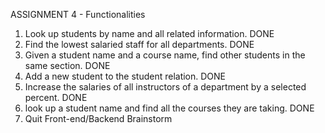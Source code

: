 ASSIGNMENT 4 - Functionalities
1. Look up students by name and all related information. DONE
2. Find the lowest salaried staff for all departments. DONE
3. Given a student name and a course name, find other students in the same section. DONE
4. Add a new student to the student relation. DONE
5. Increase the salaries of all instructors of a department by a selected percent. DONE
6. look up a student name and find all the courses they are taking. DONE 
7. Quit
Front-end/Backend Brainstorm
